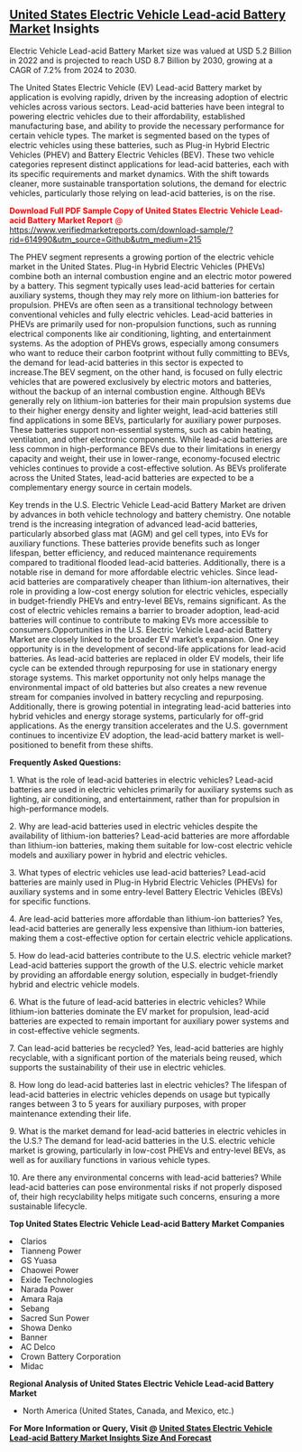 <h2><a href="https://www.verifiedmarketreports.com/download-sample/?rid=614990&amp;utm_source=Github&amp;utm_medium=215" target="_blank">United States Electric Vehicle Lead-acid Battery Market</a> Insights</h2><p>Electric Vehicle Lead-acid Battery Market size was valued at USD 5.2 Billion in 2022 and is projected to reach USD 8.7 Billion by 2030, growing at a CAGR of 7.2% from 2024 to 2030.</p><p><p>The United States Electric Vehicle (EV) Lead-acid Battery market by application is evolving rapidly, driven by the increasing adoption of electric vehicles across various sectors. Lead-acid batteries have been integral to powering electric vehicles due to their affordability, established manufacturing base, and ability to provide the necessary performance for certain vehicle types. The market is segmented based on the types of electric vehicles using these batteries, such as Plug-in Hybrid Electric Vehicles (PHEV) and Battery Electric Vehicles (BEV). These two vehicle categories represent distinct applications for lead-acid batteries, each with its specific requirements and market dynamics. With the shift towards cleaner, more sustainable transportation solutions, the demand for electric vehicles, particularly those relying on lead-acid batteries, is on the rise. <p><span class=""><span style="color: #ff0000;"><strong>Download Full PDF Sample Copy of United States Electric Vehicle Lead-acid Battery Market Report</strong> @ </span><a href="https://www.verifiedmarketreports.com/download-sample/?rid=614990&amp;utm_source=Github&amp;utm_medium=215" target="_blank">https://www.verifiedmarketreports.com/download-sample/?rid=614990&amp;utm_source=Github&amp;utm_medium=215</a></span></p></p><p>The PHEV segment represents a growing portion of the electric vehicle market in the United States. Plug-in Hybrid Electric Vehicles (PHEVs) combine both an internal combustion engine and an electric motor powered by a battery. This segment typically uses lead-acid batteries for certain auxiliary systems, though they may rely more on lithium-ion batteries for propulsion. PHEVs are often seen as a transitional technology between conventional vehicles and fully electric vehicles. Lead-acid batteries in PHEVs are primarily used for non-propulsion functions, such as running electrical components like air conditioning, lighting, and entertainment systems. As the adoption of PHEVs grows, especially among consumers who want to reduce their carbon footprint without fully committing to BEVs, the demand for lead-acid batteries in this sector is expected to increase.The BEV segment, on the other hand, is focused on fully electric vehicles that are powered exclusively by electric motors and batteries, without the backup of an internal combustion engine. Although BEVs generally rely on lithium-ion batteries for their main propulsion systems due to their higher energy density and lighter weight, lead-acid batteries still find applications in some BEVs, particularly for auxiliary power purposes. These batteries support non-essential systems, such as cabin heating, ventilation, and other electronic components. While lead-acid batteries are less common in high-performance BEVs due to their limitations in energy capacity and weight, their use in lower-range, economy-focused electric vehicles continues to provide a cost-effective solution. As BEVs proliferate across the United States, lead-acid batteries are expected to be a complementary energy source in certain models.<p>Key trends in the U.S. Electric Vehicle Lead-acid Battery Market are driven by advances in both vehicle technology and battery chemistry. One notable trend is the increasing integration of advanced lead-acid batteries, particularly absorbed glass mat (AGM) and gel cell types, into EVs for auxiliary functions. These batteries provide benefits such as longer lifespan, better efficiency, and reduced maintenance requirements compared to traditional flooded lead-acid batteries. Additionally, there is a notable rise in demand for more affordable electric vehicles. Since lead-acid batteries are comparatively cheaper than lithium-ion alternatives, their role in providing a low-cost energy solution for electric vehicles, especially in budget-friendly PHEVs and entry-level BEVs, remains significant. As the cost of electric vehicles remains a barrier to broader adoption, lead-acid batteries will continue to contribute to making EVs more accessible to consumers.Opportunities in the U.S. Electric Vehicle Lead-acid Battery Market are closely linked to the broader EV market’s expansion. One key opportunity is in the development of second-life applications for lead-acid batteries. As lead-acid batteries are replaced in older EV models, their life cycle can be extended through repurposing for use in stationary energy storage systems. This market opportunity not only helps manage the environmental impact of old batteries but also creates a new revenue stream for companies involved in battery recycling and repurposing. Additionally, there is growing potential in integrating lead-acid batteries into hybrid vehicles and energy storage systems, particularly for off-grid applications. As the energy transition accelerates and the U.S. government continues to incentivize EV adoption, the lead-acid battery market is well-positioned to benefit from these shifts.<p><strong>Frequently Asked Questions:</strong></p><p>1. What is the role of lead-acid batteries in electric vehicles? Lead-acid batteries are used in electric vehicles primarily for auxiliary systems such as lighting, air conditioning, and entertainment, rather than for propulsion in high-performance models.</p><p>2. Why are lead-acid batteries used in electric vehicles despite the availability of lithium-ion batteries? Lead-acid batteries are more affordable than lithium-ion batteries, making them suitable for low-cost electric vehicle models and auxiliary power in hybrid and electric vehicles.</p><p>3. What types of electric vehicles use lead-acid batteries? Lead-acid batteries are mainly used in Plug-in Hybrid Electric Vehicles (PHEVs) for auxiliary systems and in some entry-level Battery Electric Vehicles (BEVs) for specific functions.</p><p>4. Are lead-acid batteries more affordable than lithium-ion batteries? Yes, lead-acid batteries are generally less expensive than lithium-ion batteries, making them a cost-effective option for certain electric vehicle applications.</p><p>5. How do lead-acid batteries contribute to the U.S. electric vehicle market? Lead-acid batteries support the growth of the U.S. electric vehicle market by providing an affordable energy solution, especially in budget-friendly hybrid and electric vehicle models.</p><p>6. What is the future of lead-acid batteries in electric vehicles? While lithium-ion batteries dominate the EV market for propulsion, lead-acid batteries are expected to remain important for auxiliary power systems and in cost-effective vehicle segments.</p><p>7. Can lead-acid batteries be recycled? Yes, lead-acid batteries are highly recyclable, with a significant portion of the materials being reused, which supports the sustainability of their use in electric vehicles.</p><p>8. How long do lead-acid batteries last in electric vehicles? The lifespan of lead-acid batteries in electric vehicles depends on usage but typically ranges between 3 to 5 years for auxiliary purposes, with proper maintenance extending their life.</p><p>9. What is the market demand for lead-acid batteries in electric vehicles in the U.S.? The demand for lead-acid batteries in the U.S. electric vehicle market is growing, particularly in low-cost PHEVs and entry-level BEVs, as well as for auxiliary functions in various vehicle types.</p><p>10. Are there any environmental concerns with lead-acid batteries? While lead-acid batteries can pose environmental risks if not properly disposed of, their high recyclability helps mitigate such concerns, ensuring a more sustainable lifecycle.</p></p><p><strong>Top United States Electric Vehicle Lead-acid Battery Market Companies</strong></p><div data-test-id=""><p><li>Clarios</li><li> Tianneng Power</li><li> GS Yuasa</li><li> Chaowei Power</li><li> Exide Technologies</li><li> Narada Power</li><li> Amara Raja</li><li> Sebang</li><li> Sacred Sun Power</li><li> Showa Denko</li><li> Banner</li><li> AC Delco</li><li> Crown Battery Corporation</li><li> Midac</li></p><div><strong>Regional Analysis of&nbsp;United States Electric Vehicle Lead-acid Battery Market</strong></div><ul><li dir="ltr"><p dir="ltr">North America&nbsp;(United States, Canada, and Mexico, etc.)</p></li></ul><p><strong>For More Information or Query, Visit @&nbsp;</strong><strong><a href="https://www.verifiedmarketreports.com/product/electric-vehicle-lead-acid-battery-market/?utm_source=Github&amp;utm_medium=215" target="_blank">United States Electric Vehicle Lead-acid Battery Market Insights Size And Forecast</a></strong></p></div>
